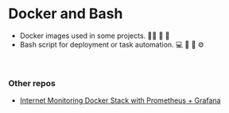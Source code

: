 # Docker and Bash

- Docker images used in some projects. 👨‍💻 🐋 🚀
- Bash script for deployment or task automation. 💻 🦾 🤖 ⚙️

<br>

### Other repos

- [Internet Monitoring Docker Stack with Prometheus + Grafana](https://github.com/geerlingguy/internet-monitoring)
